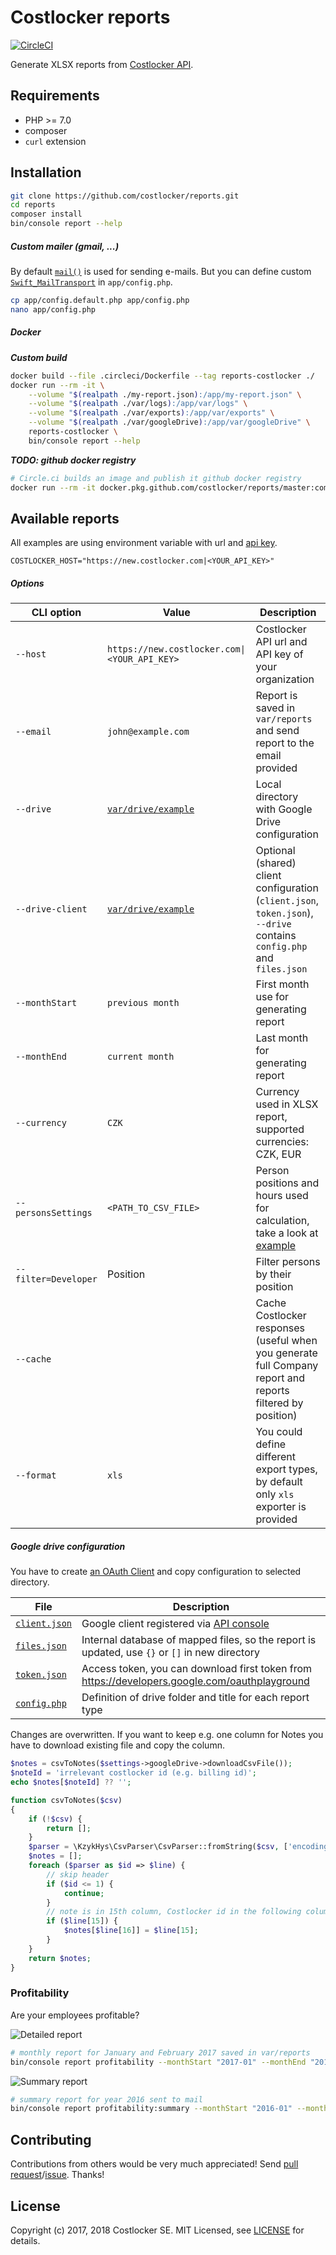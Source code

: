 
# Costlocker reports

[![CircleCI](https://circleci.com/gh/costlocker/reports/tree/master.svg?style=svg&circle-token=6a72d2fe098452b9b7113b830c035045e58e65d7)](https://circleci.com/gh/costlocker/reports/tree/master)

Generate XLSX reports from [Costlocker API](http://docs.costlocker.apiary.io/).

## Requirements

- PHP >= 7.0
- composer
- `curl` extension

## Installation

```bash
git clone https://github.com/costlocker/reports.git
cd reports
composer install
bin/console report --help
```

##### Custom mailer (gmail, ...)

By default [`mail()`](http://swiftmailer.org/docs/sending.html#using-the-mail-transport)
is used for sending e-mails. But you can define custom 
[`Swift_MailTransport`](http://swiftmailer.org/docs/sending.html#) in `app/config.php`.

```bash
cp app/config.default.php app/config.php
nano app/config.php
```

##### Docker

**_Custom build_**

```bash
docker build --file .circleci/Dockerfile --tag reports-costlocker ./
docker run --rm -it \
    --volume "$(realpath ./my-report.json):/app/my-report.json" \
    --volume "$(realpath ./var/logs):/app/var/logs" \
    --volume "$(realpath ./var/exports):/app/var/exports" \
    --volume "$(realpath ./var/googleDrive):/app/var/googleDrive" \
    reports-costlocker \
    bin/console report --help
```

**_TODO: github docker registry_**

```bash
# Circle.ci builds an image and publish it github docker registry
docker run --rm -it docker.pkg.github.com/costlocker/reports/master:commit bin/console report --help
```

## Available reports

All examples are using environment variable with url and 
[api key](http://docs.costlocker.apiary.io/#reference/0/authentication/personal-access-token).

```
COSTLOCKER_HOST="https://new.costlocker.com|<YOUR_API_KEY>"
```

##### Options

| CLI option | Value | Description |
| ---------- | ------------- | ----------- |
| `--host` | `https://new.costlocker.com\|<YOUR_API_KEY>` | Costlocker API url and API key of your organization |
| `--email` | `john@example.com` | Report is saved in `var/reports` and send report to the email provided |
| `--drive` | [`var/drive/example`](/var/drive/example) | Local directory with Google Drive configuration |
| `--drive-client` | [`var/drive/example`](/var/drive/example) | Optional (shared) client configuration (`client.json`, `token.json`), `--drive` contains `config.php` and `files.json` |
| `--monthStart` | `previous month` | First month use for generating report |
| `--monthEnd` | `current month` | Last month for generating report |
| `--currency` | `CZK` | Currency used in XLSX report, supported currencies: CZK, EUR |
| `--personsSettings` | `<PATH_TO_CSV_FILE>` | Person positions and hours used for calculation, take a look at [example](/tests/fixtures/persons.csv) |
| `--filter=Developer` | Position | Filter persons by their position |
| `--cache` | | Cache Costlocker responses (useful when you generate full Company report and reports filtered by position) |
| `--format` | `xls` | You could define different export types, by default only `xls` exporter is provided |

##### Google drive configuration

You have to create [an OAuth Client](https://stackoverflow.com/a/19766913) and copy configuration to selected directory.

| File | Description |
| ---- | ------------|
| [`client.json`](/var/drive/example/client.json) | Google client registered via [API console](https://stackoverflow.com/a/19766913) |
| [`files.json`](/var/drive/example/files.json) | Internal database of mapped files, so the report is updated, use `{}` or `[]` in new directory |
| [`token.json`](/var/drive/example/token.json) | Access token, you can download first token from https://developers.google.com/oauthplayground |
| [`config.php`](/var/drive/example/config.php) | Definition of drive folder and title for each report type |

Changes are overwritten. If you want to keep e.g. one column for Notes you have to
download existing file and copy the column.

```php
$notes = csvToNotes($settings->googleDrive->downloadCsvFile());
$noteId = 'irrelevant costlocker id (e.g. billing id)';
echo $notes[$noteId] ?? '';

function csvToNotes($csv)
{
    if (!$csv) {
        return [];
    }
    $parser = \KzykHys\CsvParser\CsvParser::fromString($csv, ['encoding' => 'utf-8']);
    $notes = [];
    foreach ($parser as $id => $line) {
        // skip header
        if ($id <= 1) {
            continue;
        }
        // note is in 15th column, Costlocker id in the following column
        if ($line[15]) {
            $notes[$line[16]] = $line[15];
        }
    }
    return $notes;
}
```

### Profitability

Are your employees profitable? 

![Detailed report](https://cloud.githubusercontent.com/assets/7994022/24850859/f8818d2a-1dd1-11e7-91fa-9af4006e22e7.png)

```bash
# monthly report for January and February 2017 saved in var/reports
bin/console report profitability --monthStart "2017-01" --monthEnd "2017-03" --host $COSTLOCKER_HOST --email "save"
```

![Summary report](https://cloud.githubusercontent.com/assets/7994022/23854171/807855a8-07f0-11e7-98b1-32ec70ca4d02.png)

```bash
# summary report for year 2016 sent to mail
bin/console report profitability:summary --monthStart "2016-01" --monthEnd "2016-12" --host $COSTLOCKER_HOST --personsSettings tests/fixtures/persons.csv --email "john@example.com"
```

## Contributing

Contributions from others would be very much appreciated! Send 
[pull request](https://github.com/costlocker/reports/pulls)/[issue](https://github.com/costlocker/reports/issues). Thanks!

## License

Copyright (c) 2017, 2018 Costlocker SE. MIT Licensed,
see [LICENSE](/LICENSE) for details.
